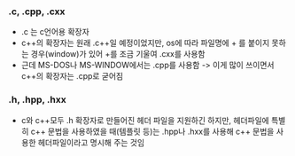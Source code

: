 ### .c, .cpp, .cxx
* .c 는 c언어용 확장자
* c++의 확장자는 원래 .c++일 예정이었지만, os에 따라 파일명에 + 를 붙이지 못하는 경우(window)가 있어 +를 조금 기울여 .cxx를 사용함
* 근데 MS-DOS나 MS-WINDOW에서는 .cpp를 사용함 -> 이게 많이 쓰이면서 c++의 확장자는 .cpp로 굳어짐

### .h, .hpp, .hxx
* c와 c++모두 .h 확장자로 만들어진 헤더 파일을 지원하긴 하지만, 헤더파일에 특별히 c++ 문법을 사용하였을 때(템플릿 등)는 .hpp나 .hxx를 사용해 c++ 문법을 사용한 헤더파일이라고 명시해 주는 것임